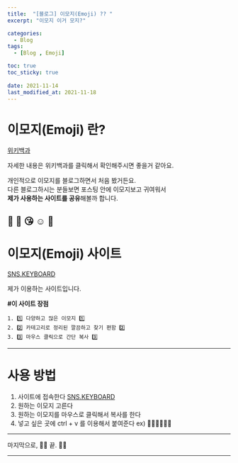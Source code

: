 ```yaml
---
title:  "[블로그] 이모지(Emoji) ?? "
excerpt: "이모지 이거 모지?"

categories:
  - Blog
tags:
  - [Blog , Emoji]

toc: true
toc_sticky: true
 
date: 2021-11-14
last_modified_at: 2021-11-18
---
```


# 이모지(Emoji) 란?

[위키백과](https://ko.wikipedia.org/wiki/%EC%9D%B4%EB%AA%A8%EC%A7%80)  

자세한 내용은 위키백과를 클릭해서 확인해주시면 좋을거 같아요.  

  개인적으로 이모지를 블로그하면서 처음 봤거든요.  
  다른 블로그하시는 분들보면 포스팅 안에 이모지보고 귀여워서  
  **제가 사용하는 사이트를 공유**해볼까 합니다.  
  
  🥰 🤩 😘 ☺️ 🤑
---

# 이모지(Emoji) 사이트 

[SNS.KEYBOARD](https://snskeyboard.com/emoji/)  

제가 이용하는 사이트입니다.  
  
  **#이 사이트 장점**  
    
    1. 1️⃣ 다양하고 많은 이모지 1️⃣  
    2. 2️⃣ 카테고리로 정리된 깔끔하고 찾기 편함 2️⃣  
    3. 3️⃣ 마우스 클릭으로 간단 복사 3️⃣  

---

# 사용 방법

  1. 사이트에 접속한다 [SNS.KEYBOARD](https://snskeyboard.com/emoji/)  
  2. 원하는 이모지 고른다  
  3. 원하는 이모지를 마우스로 클릭해서 복사를 한다
  4. 넣고 싶은 곳에 ctrl + v 를 이용해서 붙여준다 
    ex) 💉💉💉💉💉💉


---



마지막으로, 👏👏 끝. 👏👏

---







